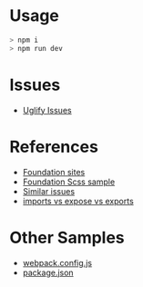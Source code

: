 # Usage

```bash
> npm i
> npm run dev
```
# Issues

* [Uglify Issues](https://github.com/joeeames/WebpackFundamentalsCourse/issues/3)

# References

* [Foundation sites](https://github.com/zurb/foundation-sites)
* [Foundation Scss sample](https://github.com/timaschew/react-redux-foundation-boilerplate/blob/master/src/styles/foundation.scss)
* [Similar issues](https://forum.vuejs.org/t/vue2-webpack-foundation6-integration/170)
* [imports vs expose vs exports](https://segmentfault.com/a/1190000007515136)

# Other Samples

* [webpack.config.js](https://gist.github.com/jcwcheng/7b3d9bea471b07cc2b666ef16639d8b3)
* [package.json](https://gist.github.com/jcwcheng/736c0c87d7e3f864a5c547889878f796)
